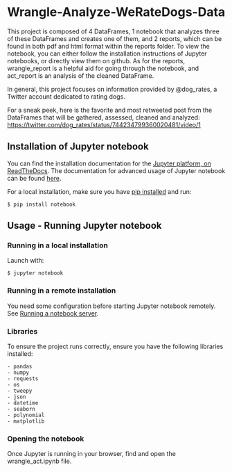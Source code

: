 # Wrangle-Analyze-WeRateDogs-Data
This project is composed of 4 DataFrames, 1 notebook that analyzes three of these DataFrames and creates one of them, and 2 reports, which can be found in both pdf and html format within the reports folder. To view the notebook, you can either follow the installation instructions of Jupyter notebooks, or directly view them on github. As for the reports, wrangle_report is a helpful aid for going through the notebook, and act_report is an analysis of the cleaned DataFrame.

In general, this project focuses on information provided by @dog_rates, a Twitter account dedicated to rating dogs.

For a sneak peek, here is the favorite and most retweeted post from the DataFrames that will be gathered, assessed, cleaned and analyzed: https://twitter.com/dog_rates/status/744234799360020481/video/1

## Installation of Jupyter notebook
You can find the installation documentation for the
[Jupyter platform, on ReadTheDocs](https://jupyter.readthedocs.io/en/latest/install.html).
The documentation for advanced usage of Jupyter notebook can be found
[here](https://jupyter-notebook.readthedocs.io/en/latest/).

For a local installation, make sure you have
[pip installed](https://pip.readthedocs.io/en/stable/installing/) and run:

    $ pip install notebook

## Usage - Running Jupyter notebook

### Running in a local installation

Launch with:

    $ jupyter notebook

### Running in a remote installation

You need some configuration before starting Jupyter notebook remotely. See [Running a notebook server](http://jupyter-notebook.readthedocs.io/en/stable/public_server.html).

### Libraries

To ensure the project runs correctly, ensure you have the following libraries installed:

    - pandas
    - numpy
    - requests
    - os
    - tweepy
    - json
    - datetime
    - seaborn
    - polynomial
    - matplotlib
    
### Opening the notebook

Once Jupyter is running in your browser, find and open the wrangle_act.ipynb file.
